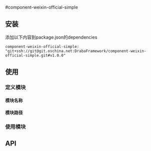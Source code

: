 #component-weixin-official-simple

## 安装 ##

添加以下内容到package.json的dependencies

    component-weixin-official-simple: "git+ssh://git@git.oschina.net:DrabaFramework/component-weixin-official-simple.git#v1.0.0"

## 使用 ##

### 定义模块 ###

#### 模块名称 ####

#### 模块路径 ####

### 使用模块 ###

## API ##

